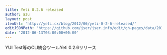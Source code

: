 ```yaml
---
title: Yeti 0.2.6 released
author: azu
layout: post
itemUrl: 'http://yeti.cx/blog/2012/06/yeti-0-2-6-released/'
editJSONPath: 'https://github.com/jser/jser.info/edit/gh-pages/data/2012/06/index.json'
date: '2012-06-13T03:00:00+00:00'
---
```

YUI Test等のCLI統合ツールYeti 0.2.6リリース
